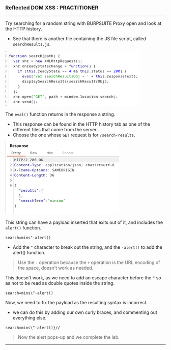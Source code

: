 ### Reflected DOM XSS : PRACTITIONER

---

Try searching for a random string with BURPSUITE Proxy open and look at the HTTP history.
- See that there is another file containing the JS file script, called `searchResults.js`.

![eval](./screenshots/eval.png)

The `eval()` function returns in the response a string.
- This response can be found in the HTTP history tab as one of the different files that come from the server.
- Choose the one whose `GET` request is for `/search-results`.

![response](./screenshots/response.png)


This string can have a payload inserted that exits out of it, and includes the `alert()` function.
```
search=mins"-alert()
```
- Add the `"` character to break out the string, and the `-alert()` to add the alert() function.
> Use the `-` operation because the `+` operation is the URL encoding of the space, doesn't work as needed.


This doesn't work, as we need to add an escape character before the `"` so as not to be read as double quotes inside the string.
```
search=mins\"-alert()
```

Now, we need to fix the payload as the resulting syntax is incorrect.
- we can do this by adding our own curly braces, and commenting out everything else.
```
search=mins\"-alert()}//
```

> Now the alert pops-up and we complete the lab.

---
